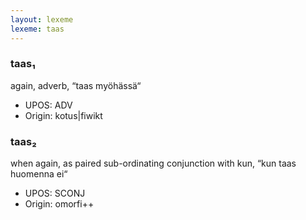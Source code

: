 ```yaml
---
layout: lexeme
lexeme: taas
---
```


###  taas₁

again, adverb, “taas myöhässä“
* UPOS:  ADV
* Origin:  kotus|fiwikt


###  taas₂

when again, as paired sub-ordinating conjunction with kun, “kun taas huomenna ei“
* UPOS:  SCONJ
* Origin:  omorfi++

